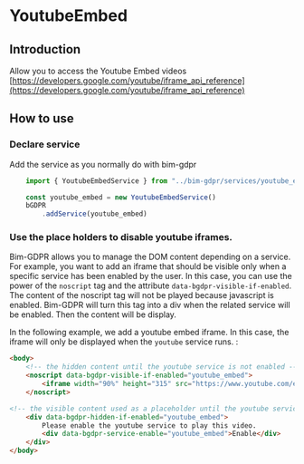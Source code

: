 # YoutubeEmbed

## Introduction
Allow you to access the Youtube Embed videos
[https://developers.google.com/youtube/iframe_api_reference](https://developers.google.com/youtube/iframe_api_reference)

## How to use

### Declare service
Add the service as you normally do with bim-gdpr
```javascript
    import { YoutubeEmbedService } from "../bim-gdpr/services/youtube_embed/youtube_embed"

    const youtube_embed = new YoutubeEmbedService()
    bGDPR
        .addService(youtube_embed)
```

### Use the place holders to disable youtube iframes.

Bim-GDPR allows you to manage the DOM content depending on a service. For example, you want to add an iframe that should be visible only when a specific service has been enabled by the user. In this case, you can use the power of the `noscript` tag and the attribute `data-bgdpr-visible-if-enabled`. 
The content of the noscript tag will not be played because javascript is enabled. Bim-GDPR will turn this tag into a div when the related service will be enabled. Then the content will be display.

In the following example, we add a youtube embed iframe. In this case, the iframe will only be displayed when the `youtube` service runs. : 
```html
<body>
    <!-- the hidden content until the youtube service is not enabled -->
    <noscript data-bgdpr-visible-if-enabled="youtube_embed">
        <iframe width="90%" height="315" src="https://www.youtube.com/embed/YOUTUBE_ID" frameborder="0" allow="accelerometer; autoplay; encrypted-media; gyroscope; picture-in-picture" allowfullscreen></iframe>
    </noscript>

<!-- the visible content used as a placeholder until the youtube service is not enabled -->
    <div data-bgdpr-hidden-if-enabled="youtube_embed">
        Please enable the youtube service to play this video.
        <div data-bgdpr-service-enable="youtube_embed">Enable</div>
    </div>
</body>
```
